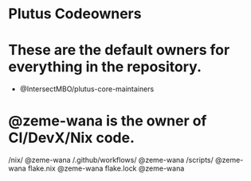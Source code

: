 # Plutus Codeowners

# These are the default owners for everything in the repository.
* @IntersectMBO/plutus-core-maintainers

# @zeme-wana is the owner of CI/DevX/Nix code.
/nix/ @zeme-wana
/.github/workflows/ @zeme-wana
/scripts/ @zeme-wana
flake.nix @zeme-wana
flake.lock @zeme-wana